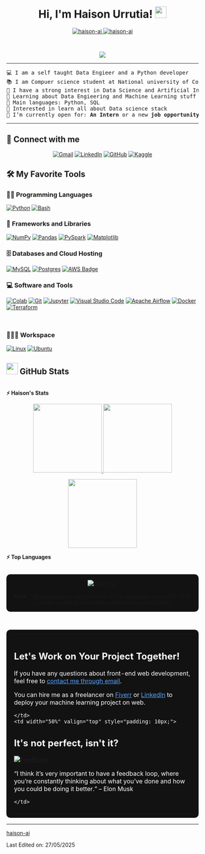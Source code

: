 <h1 align="center">
Hi, I'm Haison Urrutia!
	<a href="https://github.com/haison-ai" target="_self">
		<img src="https://media.giphy.com/media/hvRJCLFzcasrR4ia7z/giphy.gif" width="30">
	</a>
</h1>
<p align="center">
	<a href="https://github.com/haison-ai">
		<img src="https://komarev.com/ghpvc/?username=haison-ai&label=Profile%20views&color=0e75b6&style=flat" alt="haison-ai" />
	</a>
	<a href="https://github.com/haison-ai">
		<img src="https://img.shields.io/github/followers/haison-ai?label=Followers" alt="haison-ai" />
	</a>
</p>
<br/>
<p align="center">
	<a href="https://github.com/haison-ai">
		<img src="https://readme-typing-svg.herokuapp.com?lines=Computer+Science+Student;Data Enthusiast;DS%20|%20AI%20|%20ML%20;Always%20learning%20new%20things&center=true&width=380&height=45">
	</a>
</p>

<hr>

<pre>
💻 I am a self taught Data Engieer and a Python developer
📚 I am Compuer science student at National university of Colombia
📝 I have a strong interest in Data Science and Artificial Intelligence
🌱 Learning about Data Engieering and Machine Learning stuff
🌟 Main languages: Python, SQL
🚩 Interested in learn all about Data science stack
🤔 I’m currently open for: <b>An Intern</b> or a new <b>job opportunity</b>, this is <a href="https://drive.google.com/file/d/1OL-pYjC8jb3u3bbqLswQooZkah4ExeZf/view?usp=sharing" target="_blank">MY RESUME.</a>
</pre>
<hr>

## 🤝 Connect with me
<p align="center">
	<a href="mailto:bouaskaoun.mohammed@gmail.com"><img img src="https://img.shields.io/badge/gmail-%23EA4335.svg?style=plastic&logo=gmail&logoColor=white" alt="Gmail"/></a>
	<a href="https://www.linkedin.com/in/bouaskaoun/"><img src="https://img.shields.io/badge/linkedin-%230A66C2.svg?style=plastic&logo=linkedin&logoColor=white" alt="LinkedIn"/></a>
	<a href="https://github.com/Bouaskaoun"><img src="https://img.shields.io/badge/github-%23181717.svg?style=plastic&logo=github&logoColor=white" alt="GitHub"/></a>
	<a href="https://www.kaggle.com/bouaskaounmohammed"><img src="https://img.shields.io/badge/kaggle-%230A66C2.svg?style=plastic&logo=kaggle&logoColor=white" alt="Kaggle"/></a>
</p>

## 🛠️ My Favorite Tools

### 👨‍💻 Programming Languages

<p>
    <a href="https://github.com/haison-ai"><img alt="Python" src="https://img.shields.io/badge/Python%20-%2314354C.svg?logo=python&logoColor=white"></a>
    <a href="https://github.com/haison-ai"><img alt="Bash" src="https://img.shields.io/badge/Bash-4EAA25?logo=gnubash&logoColor=fff"></a>


### 🧰 Frameworks and Libraries

<p>
    <a href="https://github.com/Bouaskaoun"><img alt="NumPy" src="https://img.shields.io/badge/Numpy%20-%23013243.svg?logo=numpy&logoColor=white"></a>
    <a href="https://github.com/Bouaskaoun"><img alt="Pandas" src="https://img.shields.io/badge/Pandas%20-%23150458.svg?logo=pandas&logoColor=white"></a>
    <a href="https://github.com/haison-ai"><img alt="PySpark" src="https://img.shields.io/badge/PySpark-%23E25A1C?logo=apache-spark&logoColor=white"></a>
    <a href="https://github.com/haison-ai"><img alt="Matplotlib" src="https://custom-icon-badges.demolab.com/badge/Matplotlib-71D291?logo=matplotlib&logoColor=fff"></a>



</p>

### 🗄️ Databases and Cloud Hosting

<p>
    <a href="https://github.com/haison-ai"><img alt="MySQL" src="https://img.shields.io/badge/MySQL-4479A1?logo=mysql&logoColor=fff"></a>
    <a href="https://github.com/haison-ai"><img alt="Postgres" src="https://img.shields.io/badge/Postgres-%23316192.svg?logo=postgresql&logoColor=white"></a>
    <a href="https://aws.amazon.com/"><img src="https://img.shields.io/badge/AWS-%23FF9900.svg?logo=amazon-web-services&logoColor=white" alt="AWS Badge"/></a>
    


</p>

### 💻 Software and Tools

<p>
    <a href="https://github.com/Bouaskaoun"><img alt="Colab" src="https://img.shields.io/badge/Colab-00b56a.svg?logo=google-colab&logoColor=white"></a>
    <a href="https://github.com/Bouaskaoun"><img alt="Git" src="https://img.shields.io/badge/Git%20-%23F05033.svg?logo=git&logoColor=white"></a>
    <a href="https://github.com/Bouaskaoun"><img alt="Jupyter" src="https://img.shields.io/badge/Jupyter%20-%23F37626.svg?logo=Jupyter&logoColor=white"></a>
    <a href="https://github.com/Bouaskaoun"><img alt="Visual Studio Code" src="https://img.shields.io/badge/Visual%20Studio%20Code-0078d7.svg?logo=visual-studio-code&logoColor=white"></a>
    <a href="https://github.com/haison-ai"><img alt="Apache Airflow" src="https://img.shields.io/badge/Apache%20Airflow-017CEE?logo=apache-airflow&logoColor=white"></a>
    <a href="https://github.com/haison-ai"><img alt="Docker" src="https://img.shields.io/badge/Docker-2496ED?logo=docker&logoColor=white"></a>
    <a href="https://github.com/haison-ai"><img alt="Terraform" src="https://img.shields.io/badge/Terraform-7B42BC?logo=terraform&logoColor=white"></a>

    
   
</p>
</br>


### 👨🏽‍💻 Workspace
<p>
   <a href="https://github.com/haison-ai"><img alt="Linux" src="https://img.shields.io/badge/Linux-FCC624?logo=linux&logoColor=black"></a>
   <a href="https://github.com/haison-ai"><img alt="Ubuntu" src="https://img.shields.io/badge/Ubuntu-E95420?logo=ubuntu&logoColor=white"></a>
    
    
</p>



## <a href="https://github.com/Bouaskaoun"><img src="https://www.blumbergdigital.com/wp-content/uploads/2020/10/stats-graphic-statistics-business-512.png" width="30"></a> GitHub Stats

<br/>
<summary><b>⚡ Haison's Stats</b></summary>

<p align="center">
  <a href="https://github.com/haison-ai">
    <img height="180em" src="https://github-readme-stats-eight-theta.vercel.app/api?username=haison-ai&show_icons=true&theme=algolia&include_all_commits=true&count_private=true"/>
  </a>
  <a href="https://github.com/Adityakanoi2001">
    <img height="180em" src="https://github-readme-stats-eight-theta.vercel.app/api/top-langs/?username=haison-ai&layout=compact&langs_count=8&theme=algolia"/>
  </a>
</p>

<p align="center">
  <img height="180em" src="https://github-readme-streak-stats.herokuapp.com/?user=haison-ai&theme=dark&hide_border=true"/>
</p>
<!--
<summary><b>⚡ Activity graph</b></summary>
<br/>
<p align="center">
	<a href="https://github.com/Bouaskaoun">
		<img src="https://activity-graph.herokuapp.com/graph?username=bouaskaoun&bg_color=ffffff&color=000000&line=000000&point=000000&area=true&hide_border=true" alt="bouaskaoun">
	</a>
</p>
<br/>
-->
<summary><b>⚡ Top Languages</b></summary>
<br/>

<p align="center" style="background-color:#121212; padding: 15px; border-radius: 10px;">
  <a href="https://github.com/haison-ai">
    <img src="https://github-readme-stats.vercel.app/api/top-langs/?username=haison-ai&langs_count=8&layout=compact&theme=dark" alt="haison-ai">
  </a>
  <br/><br/>
  <b>Note:</b> Top languages is only a metric of the languages my public code consists of and doesn't reflect experience or skill level.
</p>
<br/>

<table style="border: none; width: 100%; background-color:#121212; color: white; border-radius: 10px; padding: 10px;">
  <tr>
    <td width="50%" valign="top" style="padding: 10px;">

## Let's Work on Your Project Together!

If you have any questions about front-end web development, feel free to <a href="mailto:your-email@example.com" style="color: #58a6ff;">contact me through email</a>.

You can hire me as a freelancer on <a href="https://www.fiverr.com" style="color: #58a6ff;">Fiverr</a> or <a href="https://www.linkedin.com/in/your-linkedin" style="color: #58a6ff;">LinkedIn</a> to deploy your machine learning project on web.

    </td>
    <td width="50%" valign="top" style="padding: 10px;">

## It's not perfect, isn't it?

**<a href="https://github.com/haison-ai"><img alt="Feedback" src="https://img.shields.io/badge/Ask%20me-anything-1abc9c.svg"></a>**

“I think it’s very important to have a feedback loop, where you’re constantly thinking about what you’ve done and how you could be doing it better.”
– Elon Musk

    </td>
  </tr>
</table>

------

[haison-ai](https://github.com/haison-ai)

Last Edited on: 27/05/2025


